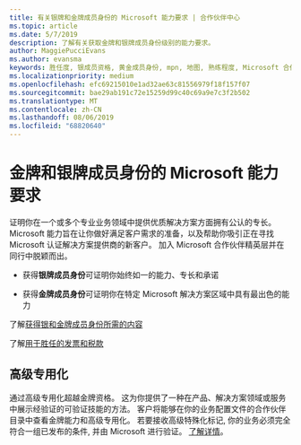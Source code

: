 ```yaml
---
title: 有关银牌和金牌成员身份的 Microsoft 能力要求 | 合作伙伴中心
ms.topic: article
ms.date: 5/7/2019
description: 了解有关获取金牌和银牌成员身份级别的能力要求。
author: MaggiePucciEvans
ms.author: evansma
keywords: 胜任度, 银成员资格, 黄金成员身份, mpn, 地图, 熟练程度, Microsoft 合作伙伴网络, 网络成员身份, 高级专用化
ms.localizationpriority: medium
ms.openlocfilehash: efc69215010e1ad32ae63c81556979f18f157f07
ms.sourcegitcommit: bae29ab191c72e15259d99c40c69a9e7c3f2b502
ms.translationtype: MT
ms.contentlocale: zh-CN
ms.lasthandoff: 08/06/2019
ms.locfileid: "68820640"
---
```

# <a name="microsoft-competency-requirements-for-gold-and-silver-membership"></a>金牌和银牌成员身份的 Microsoft 能力要求


证明你在一个或多个专业业务领域中提供优质解决方案方面拥有公认的专长。 Microsoft 能力旨在让你做好满足客户需求的准备，以及帮助你吸引正在寻找 Microsoft 认证解决方案提供商的新客户。 加入 Microsoft 合作伙伴精英层并在同行中脱颖而出。

- 获得**银牌成员身份**可证明你始终如一的能力、专长和承诺

- 获得**金牌成员身份**可证明你在特定 Microsoft 解决方案区域中具有最出色的能力

了解[获得银和金牌成员身份所需的内容](https://partner.microsoft.com/membership/competencies)

了解[用于胜任的发票和税款](mpn-view-print-maps-invoice.md)

## <a name="advanced-specializations"></a>高级专用化

通过高级专用化超越金牌资格。 这为你提供了一种在产品、解决方案领域或服务中展示经验证的可验证技能的方法。 客户将能够在你的业务配置文件的合作伙伴目录中查看金牌能力和高级专用化。 若要接收高级特殊化标记, 你的业务必须完全符合一组已发布的条件, 并由 Microsoft 进行验证。 [了解详情](https://partner.microsoft.com/membership/competencies#tab-content-2)。 